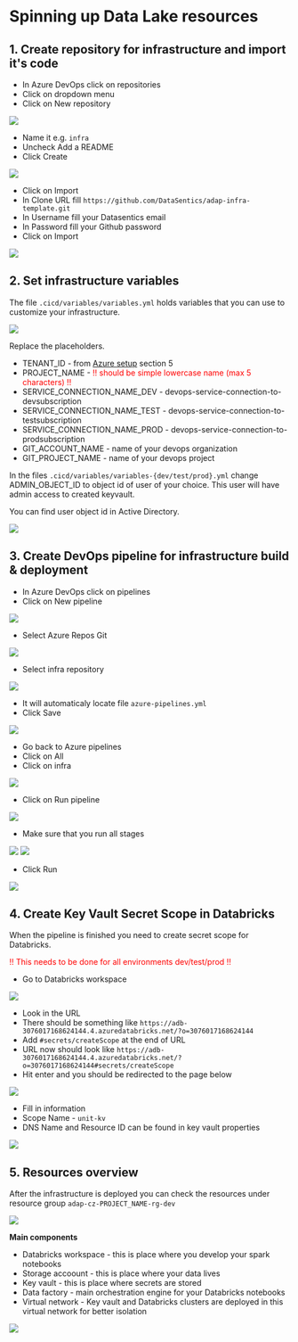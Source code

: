 # Spinning up Data Lake resources

## 1. Create repository for infrastructure and import it's code

- In Azure DevOps click on repositories
- Click on dropdown menu
- Click on New repository

![](../images/resources_step1.png)

- Name it e.g. `infra`
- Uncheck Add a README
- Click Create

![](../images/resources_step2.png)

- Click on Import
- In Clone URL fill `https://github.com/DataSentics/adap-infra-template.git`
- In Username fill your Datasentics email
- In Password fill your Github password
- Click on Import

![](../images/resources_step3.png)

## 2. Set infrastructure variables

The file `.cicd/variables/variables.yml` holds variables that you can use to customize your infrastructure.

![](../images/resources_step4.png)

Replace the placeholders.

- TENANT_ID - from [Azure setup](azure-setup.md) section 5
- PROJECT_NAME - <span style="color: red">!! should be simple lowercase name (max 5 characters) !!</span>
- SERVICE_CONNECTION_NAME_DEV - devops-service-connection-to-devsubscription
- SERVICE_CONNECTION_NAME_TEST - devops-service-connection-to-testsubscription
- SERVICE_CONNECTION_NAME_PROD - devops-service-connection-to-prodsubscription
- GIT_ACCOUNT_NAME - name of your devops organization
- GIT_PROJECT_NAME - name of your devops project

In the files `.cicd/variables/variables-{dev/test/prod}.yml` change ADMIN_OBJECT_ID to object id of user of your choice. This user will have admin access to created keyvault.

You can find user object id in Active Directory.

![](../images/user_object_id.png)

## 3. Create DevOps pipeline for infrastructure build & deployment

- In Azure DevOps click on pipelines
- Click on New pipeline

![](../images/resources_step5.png)

- Select Azure Repos Git

![](../images/resources_step6.png)

- Select infra repository

![](../images/resources_step7.png)

- It will automaticaly locate file `azure-pipelines.yml`
- Click Save

![](../images/resources_step8.png)

- Go back to Azure pipelines
- Click on All
- Click on infra

![](../images/resources_step9.png)

- Click on Run pipeline

![](../images/resources_step10.png)

- Make sure that you run all stages

![](../images/resources_step11.png)
![](../images/resources_step12.png)

- Click Run

![](../images/resources_step13.png)

## 4. Create Key Vault Secret Scope in Databricks

When the pipeline is finished you need to create secret scope for Databricks.

<span style="color: red">!! This needs to be done for all environments dev/test/prod !!</span>

- Go to Databricks workspace

![](../images/resources_step14.png)

- Look in the URL
- There should be something like `https://adb-3076017168624144.4.azuredatabricks.net/?o=3076017168624144`
- Add `#secrets/createScope` at the end of URL
- URL now should look like `https://adb-3076017168624144.4.azuredatabricks.net/?o=3076017168624144#secrets/createScope`
- Hit enter and you should be redirected to the page below

![](../images/resources_step15.png)

- Fill in information
- Scope Name - `unit-kv`
- DNS Name and Resource ID can be found in key vault properties

![](../images/resources_step16.png)

## 5. Resources overview

After the infrastructure is deployed you can check the resources under resource group `adap-cz-PROJECT_NAME-rg-dev`

![](../images/resources_rg_overview.png)

**Main components**

- Databricks workspace - this is place where you develop your spark notebooks
- Storage accoount - this is place where your data lives
- Key vault - this is place where secrets are stored
- Data factory - main orchestration engine for your Databricks notebooks
- Virtual network - Key vault and Databricks clusters are deployed in this virtual network for better isolation

![](../images/resources_overview.png)